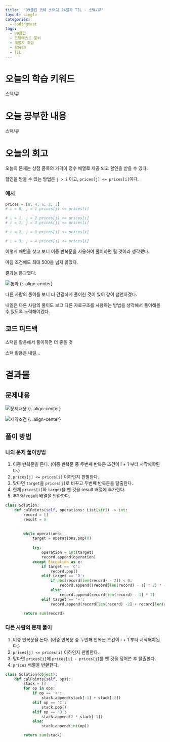 ```yaml
---
title:  "99클럽 코테 스터디 24일차 TIL - 스택/큐"
layout: single
categories:
  - codingtest
tags:
  - 99클럽
  - 코딩테스트 준비
  - 개발자 취업
  - 항해99
  - TIL
---
```


# 오늘의 학습 키워드 
스택/큐

# 오늘 공부한 내용
스택/큐

# 오늘의 회고
오늘의 문제는 상점 품목의 가격이 정수 배열로 제공 되고 할인을 받을 수 있다.

할인을 받을 수 있는 방법은 `j > i` 이고, `prices[j] <= prices[i]`이다.

### 예시
```python
prices = [8, 4, 6, 2, 3]
# i = 0, j = 1 prices[j] <= prices[i]

# i = 1, j = 2 prices[j] <= prices[i]
# i = 1, j = 3 prices[j] <= prices[i]

# i = 2, j = 3 prices[j] <= prices[i]

# i = 3, j = 4 prices[j] <= prices[i]
```

이렇게 패턴을 찾고 보니 이중 반복문을 사용하여 풀이하면 될 것이라 생각했다.

마침 조건에도 최대 500을 넘지 않았다.

결과는 통과였다.

![통과](https://github.com/kimhyunso/kimhyunso.github.io/assets/87798982/65fc9cd5-b41b-4753-8f4c-2136d9ba13a1)
{: .align-center}

다른 사람의 풀이를 보니 더 간결하게 풀이한 것이 있어 같이 첨언하겠다.

내일은 다른 사람의 풀이도 보고 다른 자료구조를 사용하는 방법을 생각해서 풀이해볼 수 있도록 노력해야겠다.

## 코드 피드백
스택을 활용해서 풀이하면 더 좋을 것

스택 활용은 내일...


# 결과물
## 문제내용

![문제내용](https://github.com/kimhyunso/kimhyunso.github.io/assets/87798982/cec5815a-0b4d-4cbd-945d-945b422ed826)
{: .align-center}

![제약조건](https://github.com/kimhyunso/kimhyunso.github.io/assets/87798982/153a2553-370c-486c-942d-5217dcaa37d9)
{: .align-center}

## 풀이 방법
### 나의 문제 풀이방법
1. 이중 반복문을 돈다. (이중 반복문 중 두번째 반복문 조건이 i + 1 부터 시작해야된다.)
2. `prices[j] <= prices[i]` 이하인지 판별한다.
3. 맞다면 `target`을 `prices[j]`로 바꾸고 두번째 반복문을 탈출한다.
4. 현재 `prices[i]`와 `target`을 뺀 것을 result 배열에 추가한다.
5. 추가된 result 배열을 반환한다.

```python
class Solution:
    def calPoints(self, operations: List[str]) -> int:
        record = []
        result = 0
    
        
        while operations:
            target = operations.pop(0)
                        
            try:
                operation = int(target)
                record.append(operation)
            except Exception as e:
                if target == 'C':
                    record.pop()
                elif target == 'D':
                    if abs(record[len(record) - 2]) < 0:
                        record.append((record[len(record) - 1] * 2) * -1)
                    else:
                        record.append(record[len(record) - 1] * 2)
                elif target == '+':
                    record.append(record[len(record) -2] + record[len(record) - 1])
            
        return sum(record)
```            


### 다른 사람의 문제 풀이
1. 이중 반복문을 돈다. (이중 반복문 중 두번째 반복문 조건이 i + 1 부터 시작해야된다.)
2. `prices[j] <= prices[i]` 이하인지 판별한다.
3. 맞다면 `prices[i]`에 `prices[i] - prices[j]`를 뺀 것을 덮어쓴 후 탈출한다.
4. `prices` 배열을 반환한다.

```python
class Solution(object):
    def calPoints(self, ops):
        stack = []
        for op in ops:
            if op == '+':
                stack.append(stack[-1] + stack[-2])
            elif op == 'C':
                stack.pop()
            elif op == 'D':
                stack.append(2 * stack[-1])
            else:
                stack.append(int(op))

        return sum(stack)
```